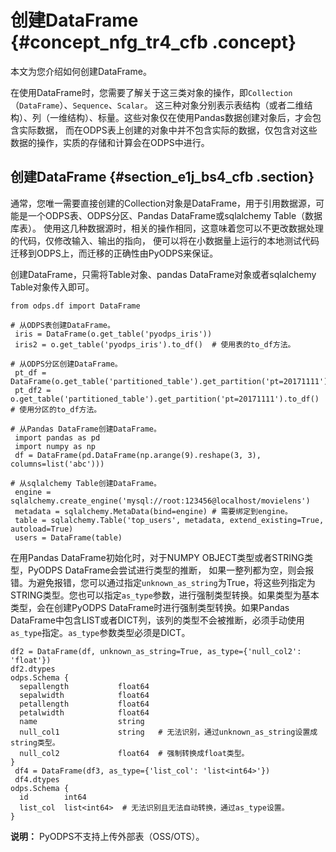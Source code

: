 # 创建DataFrame {#concept_nfg_tr4_cfb .concept}

本文为您介绍如何创建DataFrame。

在使用DataFrame时，您需要了解关于这三类对象的操作，即`Collection`（`DataFrame`）、`Sequence`、`Scalar`。 这三种对象分别表示表结构（或者二维结构）、列（一维结构）、标量。这些对象仅在使用Pandas数据创建对象后，才会包含实际数据， 而在ODPS表上创建的对象中并不包含实际的数据，仅包含对这些数据的操作，实质的存储和计算会在ODPS中进行。

## 创建DataFrame {#section_e1j_bs4_cfb .section}

通常，您唯一需要直接创建的Collection对象是DataFrame，用于引用数据源，可能是一个ODPS表、ODPS分区、Pandas DataFrame或sqlalchemy Table（数据库表）。 使用这几种数据源时，相关的操作相同，这意味着您可以不更改数据处理的代码，仅修改输入、输出的指向， 便可以将在小数据量上运行的本地测试代码迁移到ODPS上，而迁移的正确性由PyODPS来保证。

创建DataFrame，只需将Table对象、pandas DataFrame对象或者sqlalchemy Table对象传入即可。

``` {#codeblock_g6u_3eb_6r1 .language-sql}
from odps.df import DataFrame

# 从ODPS表创建DataFrame。
 iris = DataFrame(o.get_table('pyodps_iris'))
 iris2 = o.get_table('pyodps_iris').to_df()  # 使用表的to_df方法。

# 从ODPS分区创建DataFrame。
 pt_df = DataFrame(o.get_table('partitioned_table').get_partition('pt=20171111'))
 pt_df2 = o.get_table('partitioned_table').get_partition('pt=20171111').to_df()  # 使用分区的to_df方法。

# 从Pandas DataFrame创建DataFrame。
 import pandas as pd
 import numpy as np
 df = DataFrame(pd.DataFrame(np.arange(9).reshape(3, 3), columns=list('abc')))

# 从sqlalchemy Table创建DataFrame。
 engine = sqlalchemy.create_engine('mysql://root:123456@localhost/movielens')
 metadata = sqlalchemy.MetaData(bind=engine) # 需要绑定到engine。
 table = sqlalchemy.Table('top_users', metadata, extend_existing=True, autoload=True)
 users = DataFrame(table)
```

在用Pandas DataFrame初始化时，对于NUMPY OBJECT类型或者STRING类型，PyODPS DataFrame会尝试进行类型的推断， 如果一整列都为空，则会报错。为避免报错，您可以通过指定`unknown_as_string`为True，将这些列指定为STRING类型。您也可以指定`as_type`参数，进行强制类型转换。如果类型为基本类型，会在创建PyODPS DataFrame时进行强制类型转换。如果Pandas DataFrame中包含LIST或者DICT列，该列的类型不会被推断，必须手动使用`as_type`指定。`as_type`参数类型必须是DICT。

``` {#codeblock_wy3_2u0_f8r .language-sql}
df2 = DataFrame(df, unknown_as_string=True, as_type={'null_col2': 'float'})
df2.dtypes
odps.Schema {
  sepallength           float64
  sepalwidth            float64
  petallength           float64
  petalwidth            float64
  name                  string
  null_col1             string   # 无法识别，通过unknown_as_string设置成string类型。
  null_col2             float64  # 强制转换成float类型。
}
 df4 = DataFrame(df3, as_type={'list_col': 'list<int64>'})
 df4.dtypes
odps.Schema {
  id        int64
  list_col  list<int64>  # 无法识别且无法自动转换，通过as_type设置。
}
```

**说明：** PyODPS不支持上传外部表（OSS/OTS）。

